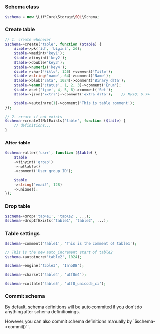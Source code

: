 ### Schema class

``` php
$schema = new \Lif\Core\Storage\SQL\Schema;
```

### Create table

``` php
// 1. create whenever
$schema->create('table', function ($table) {
    $table->pk('id', 'bigint', 20);
    $table->medint('key1');
    $table->tinyint('key2');
    $table->double('key3');
    $table->numeric('key4');
    $table->char('title', 128)->comment('Title');
    $table->string('name', 64)->comment('Name');
    $table->blob('data', 1024)->comment('Binary data');
    $table->enum('status', 1, 2, 3)->comment('Enum');
    $table->set('type', 4, 5, 6)->comment('Set');
    $table->json('extra')->comment('extra data');    // MySQL 5.7+

    $table->autoincre(1)->comment('This is table comment');
});

// 2. create if not exists
$schema->createIfNotExists('table', function ($table) {
    // definitions...
}
```

### Alter table

``` php
$schema->alter('user', function ($table) {
    $table
    ->tinyint('group')
    ->nullable()
    ->comment('User group ID');

    $table
    ->string('email', 128)
    ->unique();
});
```

### Drop table

``` php
$schema->drop('table1', 'table2', ...);
$schema->dropIfExists('table1', 'table2', ...);
```

### Table settings
``` php
$schema->comment('table1', 'This is the comment of table1');

// This is the new auto_increment start of table2
$schema->autoincre('table2', 1024);

$schema->engine('table3', 'InnoDB');

$schema->charset('table4', 'utf8m4');

$schema->collate('table5', 'utf8_unicode_ci');
```

### Commit schema

By default, schema definitions will be auto commited if you don't do anything after schema definitionings.

However, you can also commit schema definitions manually by `$schema->commit()``.
